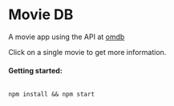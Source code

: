 # Movie DB

A movie app using the API at [omdb](http://www.omdbapi.com/)

Click on a single movie to get more information.

#### Getting started:

```

npm install && npm start

```
